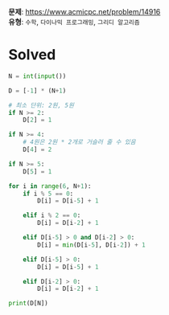 **문제**: https://www.acmicpc.net/problem/14916  
**유형**: `수학`, `다이나믹 프로그래밍`, `그리디 알고리즘`  

# Solved
```python
N = int(input())

D = [-1] * (N+1)

# 최소 단위: 2원, 5원
if N >= 2:
    D[2] = 1

if N >= 4:
    # 4원은 2원 * 2개로 거슬러 줄 수 있음
    D[4] = 2

if N >= 5:
    D[5] = 1

for i in range(6, N+1):
    if i % 5 == 0:
        D[i] = D[i-5] + 1

    elif i % 2 == 0:
        D[i] = D[i-2] + 1

    elif D[i-5] > 0 and D[i-2] > 0:
        D[i] = min(D[i-5], D[i-2]) + 1

    elif D[i-5] > 0:
        D[i] = D[i-5] + 1

    elif D[i-2] > 0:
        D[i] = D[i-2] + 1

print(D[N])
```
